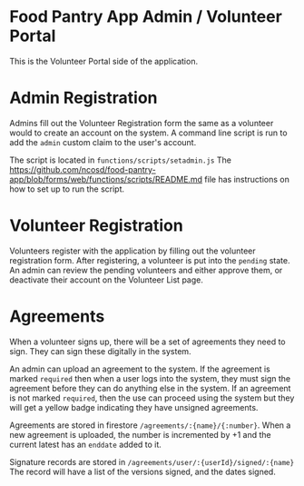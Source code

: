 # Food Pantry App Admin / Volunteer Portal
This is the Volunteer Portal side of the application.

# Admin Registration
Admins fill out the Volunteer Registration form the same as a volunteer would to create an account on the system.   A command line script is run to add the `admin` custom claim to the user's account.

The script is located in `functions/scripts/setadmin.js`  The https://github.com/ncosd/food-pantry-app/blob/forms/web/functions/scripts/README.md file has instructions on how to set up to run the script.

# Volunteer Registration
Volunteers register with the application by filling out the volunteer registration form.  After registering, a volunteer is put into the `pending` state.  An admin can review the pending volunteers and either approve them, or deactivate their account on the Volunteer List page.

# Agreements
When a volunteer signs up, there will be a set of agreements they need to sign.  They can sign these digitally in the system.

An admin can upload an agreement to the system.  If the agreement is marked `required` then when a user logs into the system, they must sign the agreement before they can do anything else in the system.  If an agreement is not marked `required`, then the use can proceed using the system but they will get a yellow badge indicating they have unsigned agreements.

Agreements are stored in firestore `/agreements/:{name}/{:number}`.   When a new agreement is uploaded, the number is incremented by +1 and the current latest has an `enddate` added to it.

Signature records are stored in `/agreements/user/:{userId}/signed/:{name}`  The record will have a list of the versions signed, and the dates signed.
